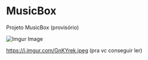 # MusicBox
Projeto MusicBox (provisório)



![Imgur Image](https://i.imgur.com/GnKYrek.jpeg)


https://i.imgur.com/GnKYrek.jpeg (pra vc conseguir ler)
